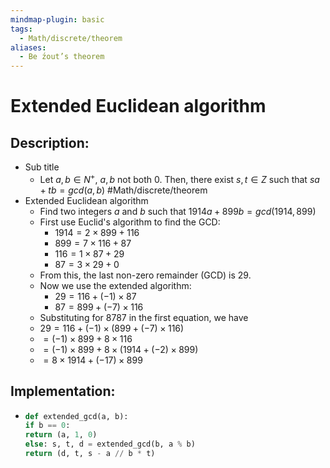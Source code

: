 ```yaml
---
mindmap-plugin: basic
tags:
  - Math/discrete/theorem
aliases:
  - Be ́zout’s theorem
---
```


# Extended Euclidean algorithm

## Description:
- Sub title
	- Let $a, b ∈ N^+$, $a, b$ not both 0. Then, there exist $s, t ∈ Z$ such that $sa + tb = gcd(a, b)$ #Math/discrete/theorem
- Extended Euclidean algorithm
	- Find two integers $a$ and $b$ such that $1914a+899b=gcd⁡(1914,899)$
	- First use Euclid's algorithm to find the GCD:
		- $1914=2×899+116$
		- $899=7×116+87$
		- $116=1×87+29$
		- $87=3×29+0$
	- From this, the last non-zero remainder (GCD) is $29$.
	- Now we use the extended algorithm:
		- $29=116+(−1)×87$
		- $87=899+(−7)×116$​
	- Substituting for 8787 in the first equation, we have
	- $29=116+(−1)×(899+(−7)×116)$
	- $=(−1)×899+8×116$
	- $=(−1)×899+8×(1914+(−2)×899)$
	- $=8×1914+(−17)×899$​

## Implementation:

-
  ```python
  def extended_gcd(a, b):
  if b == 0:
  return (a, 1, 0)
  else: s, t, d = extended_gcd(b, a % b)
  return (d, t, s - a // b * t)
  ```
<!--ID: 1708098041358-->
